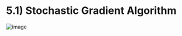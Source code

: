 <h1>5.1) Stochastic Gradient Algorithm</h1>

![image](https://user-images.githubusercontent.com/89120960/223894538-1e678962-8915-4d85-9cec-89ccf249e095.png)
